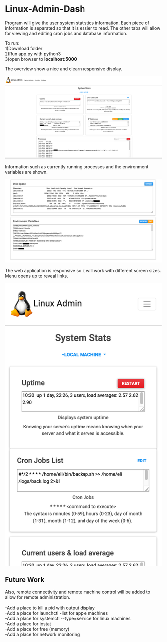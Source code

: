 # Linux-Admin-Dash
<p>
Program will give the user system statistics information. Each piece of information is separated so that it is easier to read.
The other tabs will allow for viewing and editing cron jobs and database information. 
</p>

<p>
To run:
  <br> 1)Download folder
  <br> 2)Run app.py with python3
  <br> 3)open browser to <strong>localhost:5000</strong>
</p>

<p>
  The overview show a nice and clearn responsive display. 

</p>

<img src="images/Screenshot1-systemstats.png">

<p>
Information such as currently running processes and the environment variables are shown. 
</p>
<img src="images/Screenshot2-systemstats.png">

<p>
The web application is responsive so it will work with different screen sizes.
Menu opens up to reveal links. 
</p>
<img src="images/screenshot-responsive.png">



## Future Work

<p> 
Also, remote connectivity and remote machine control will be added to allow for remote administration. 
  <br>
  <br>-Add a place to kill a pid with output display
  <br>-Add a place for launchctl -list for apple machines
  <br>-Add a place for systemctl --type=service for linux machines
  <br>-Add a place for iostat
  <br>-Add a place for free (memory)
  <br>-Add a place for network monitoring
  
</p>
